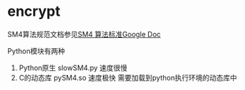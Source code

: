 encrypt
=======

SM4算法规范文档参见[SM4 算法标准Google Doc](https://drive.google.com/file/d/0B0o25hRlUdXcbzdjT0hrYkkwUjg/edit?usp=sharing)

Python模块有两种
1. Python原生 slowSM4.py 速度很慢
2. C的动态库 pySM4.so 速度极快 需要加载到python执行环境的动态库中

